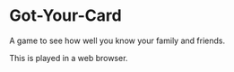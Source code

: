 # Got-Your-Card
A game to see how well you know your family and friends.

This is played in a web browser.
